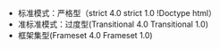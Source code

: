 - 标准模式：严格型（strict 4.0 strict 1.0 !Doctype html）
- 准标准模式：过度型(Transitional 4.0 Transitional 1.0) 
- 框架集型(Frameset 4.0 Frameset 1.0)

